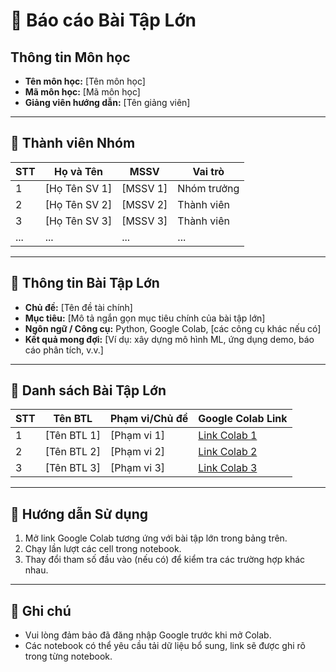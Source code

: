 # 📘 Báo cáo Bài Tập Lớn

## Thông tin Môn học
- **Tên môn học:** [Tên môn học]
- **Mã môn học:** [Mã môn học]
- **Giảng viên hướng dẫn:** [Tên giảng viên]

---

## 👥 Thành viên Nhóm
| STT | Họ và Tên        | MSSV       | Vai trò         |
|-----|------------------|------------|-----------------|
| 1   | [Họ Tên SV 1]   | [MSSV 1]   | Nhóm trưởng     |
| 2   | [Họ Tên SV 2]   | [MSSV 2]   | Thành viên      |
| 3   | [Họ Tên SV 3]   | [MSSV 3]   | Thành viên      |
| ... | ...              | ...        | ...             |

---

## 📖 Thông tin Bài Tập Lớn
- **Chủ đề:** [Tên đề tài chính]
- **Mục tiêu:** [Mô tả ngắn gọn mục tiêu chính của bài tập lớn]
- **Ngôn ngữ / Công cụ:** Python, Google Colab, [các công cụ khác nếu có]
- **Kết quả mong đợi:** [Ví dụ: xây dựng mô hình ML, ứng dụng demo, báo cáo phân tích, v.v.]

---

## 📂 Danh sách Bài Tập Lớn
| STT | Tên BTL                         | Phạm vi/Chủ đề                  | Google Colab Link                                                                 |
|-----|---------------------------------|----------------------------------|-----------------------------------------------------------------------------------|
| 1   | [Tên BTL 1]                    | [Phạm vi 1]                     | [Link Colab 1](https://colab.research.google.com/drive/xxxx)                      |
| 2   | [Tên BTL 2]                    | [Phạm vi 2]                     | [Link Colab 2](https://colab.research.google.com/drive/yyyy)                      |
| 3   | [Tên BTL 3]                    | [Phạm vi 3]                     | [Link Colab 3](https://colab.research.google.com/drive/zzzz)                      |

---

## 📝 Hướng dẫn Sử dụng
1. Mở link Google Colab tương ứng với bài tập lớn trong bảng trên.  
2. Chạy lần lượt các cell trong notebook.  
3. Thay đổi tham số đầu vào (nếu có) để kiểm tra các trường hợp khác nhau.  

---

## 📌 Ghi chú
- Vui lòng đảm bảo đã đăng nhập Google trước khi mở Colab.  
- Các notebook có thể yêu cầu tải dữ liệu bổ sung, link sẽ được ghi rõ trong từng notebook.  
